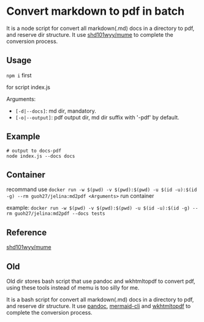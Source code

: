 # Convert markdown to pdf in batch

It is a node script for convert all markdown(.md) docs in a directory to pdf, and reserve dir structure. It use [shd101wyy/mume](https://github.com/shd101wyy/mume) to complete the conversion process.

## Usage

`npm i` first

for script index.js

Arguments:

* `[-d|--docs]`: md dir, mandatory.
* `[-o|--output]`: pdf output dir, md dir suffix with '-pdf' by default.

## Example

```shell
# output to docs-pdf
node index.js --docs docs
```

## Container

recommand use `docker run -w $(pwd) -v $(pwd):$(pwd) -u $(id -u):$(id -g) --rm guoh27/jelina:md2pdf <Arguments>` run container

example: `docker run -w $(pwd) -v $(pwd):$(pwd) -u $(id -u):$(id -g) --rm guoh27/jelina:md2pdf --docs tests`

## Reference

[shd101wyy/mume](https://github.com/shd101wyy/mume)

## Old

Old dir stores bash script that use pandoc and wkhtmltopdf to convert pdf, using these tools instead of memu is too silly for me.

It is a bash script for convert all markdown(.md) docs in a directory to pdf, and reserve dir structure. It use [pandoc](https://github.com/jgm/pandoc), [mermaid-cli](https://github.com/mermaid-js/mermaid-cli) and [wkhtmltopdf](https://github.com/wkhtmltopdf/wkhtmltopdf) to complete the conversion process.

